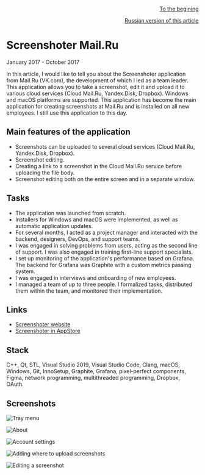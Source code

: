 <p align="right" width="100%"><a href="https://sploid.github.io/">To the begining</a></p>
<p align="right" width="100%"><a href="https://sploid.github.io/ru/projects/disko/">Russian version of this article</a></p>

# Screenshoter Mail.Ru

January 2017 - October 2017

In this article, I would like to tell you about the Screenshoter application from Mail.Ru (VK.com), the development of which I led as a team leader. This application allows you to take a screenshot, edit it and upload it to various cloud services (Cloud Mail.Ru, Yandex.Disk, Dropbox). Windows and macOS platforms are supported. This application has become the main application for creating screenshots at Mail.Ru and is installed on all new employees. I still use this application to this day.

## Main features of the application

- Screenshots can be uploaded to several cloud services (Cloud Mail.Ru, Yandex.Disk, Dropbox).
- Screenshot editing.
- Creating a link to a screenshot in the Cloud Mail.Ru service before uploading the file body.
- Screenshot editing both on the entire screen and in a separate window.

## Tasks

- The application was launched from scratch.
- Installers for Windows and macOS were implemented, as well as automatic application updates.
- For several months, I acted as a project manager and interacted with the backend, designers, DevOps, and support teams.
- I was engaged in solving problems from users, acting as the second line of support. I was also engaged in training first-line support specialists.
- I set up monitoring of the application's performance based on Grafana. The backend for Grafana was Graphite with a custom metrics passing system.
- I was engaged in interviews and onboarding of new employees.
- I managed a team of up to three people. I formalized tasks, distributed them within the team, and monitored their implementation.

## Links

- [Screenshoter website](https://screenshoter.mail.ru/?lang=en)
- [Screenshoter in AppStore](https://apps.apple.com/us/app/screenshoter-mail-ru/id1144027175?mt=12)

## Stack

С++, Qt, STL, Visual Studio 2019, Visual Studio Code, Clang, macOS, Windows, Git, InnoSetup, Graphite, Grafana, pixel-perfect components, Figma, network programming, multithreaded programming, Dropbox, OAuth.

## Screenshots

![Tray menu](https://sploid.github.io/imgs/projects/screenshoter_1.png)

![About](https://sploid.github.io/imgs/projects/screenshoter_2.png)

![Account settings](https://sploid.github.io/imgs/projects/screenshoter_3.png)

![Adding where to upload screenshots](https://sploid.github.io/imgs/projects/screenshoter_4.png)

![Editing a screenshot](https://sploid.github.io/imgs/projects/screenshoter_5.png)
